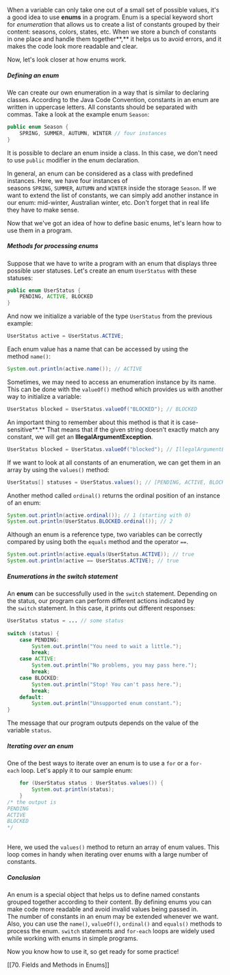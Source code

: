 When a variable can only take one out of a small set of possible values, it's a good idea to use **enums** in a program. Enum is a special keyword short for _enumeration_ that allows us to create a list of constants grouped by their content: seasons, colors, states, etc. When we store a bunch of constants in one place and handle them together**,** it helps us to avoid errors, and it makes the code look more readable and clear.

Now, let's look closer at how enums work.

##### Defining an enum

We can create our own enumeration in a way that is similar to declaring classes. According to the Java Code Convention, constants in an enum are written in uppercase letters. All constants should be separated with commas. Take a look at the example enum `Season`:

```java
public enum Season {
    SPRING, SUMMER, AUTUMN, WINTER // four instances
}
```

It is possible to declare an enum inside a class. In this case, we don't need to use `public` modifier in the enum declaration.

In general, an enum can be considered as a class with predefined instances. Here, we have four instances of seasons `SPRING`, `SUMMER`, `AUTUMN` and `WINTER` inside the storage `Season`. If we want to extend the list of constants, we can simply add another instance in our enum: mid-winter, Australian winter, etc. Don't forget that in real life they have to make sense.

Now that we've got an idea of how to define basic enums, let's learn how to use them in a program.

##### Methods for processing enums

Suppose that we have to write a program with an enum that displays three possible user statuses. Let's create an enum `UserStatus` with these statuses:

```java
public enum UserStatus {
    PENDING, ACTIVE, BLOCKED
}
```

And now we initialize a variable of the type `UserStatus` from the previous example:

```java
UserStatus active = UserStatus.ACTIVE;
```

Each enum value has a name that can be accessed by using the method `name()`:

```java
System.out.println(active.name()); // ACTIVE
```

Sometimes, we may need to access an enumeration instance by its name. This can be done with the `valueOf()` method which provides us with another way to initialize a variable:

```java
UserStatus blocked = UserStatus.valueOf("BLOCKED"); // BLOCKED
```

An important thing to remember about this method is that it is case-sensitive**.** That means that if the given string doesn't exactly match any constant, we will get an **IllegalArgumentException**.

```java
UserStatus blocked = UserStatus.valueOf("blocked"); // IllegalArgumentException, valueOf is case-sensitive
```

If we want to look at all constants of an enumeration, we can get them in an array by using the `values()` method:

```java
UserStatus[] statuses = UserStatus.values(); // [PENDING, ACTIVE, BLOCKED]
```

Another method called `ordinal()` returns the ordinal position of an instance of an enum:

```java
System.out.println(active.ordinal()); // 1 (starting with 0)
System.out.println(UserStatus.BLOCKED.ordinal()); // 2
```

Although an enum is a reference type, two variables can be correctly compared by using both the `equals` method and the operator `==`.

```java
System.out.println(active.equals(UserStatus.ACTIVE)); // true
System.out.println(active == UserStatus.ACTIVE); // true
```

##### Enumerations in the switch statement

An **enum** can be successfully used in the `switch` statement. Depending on the status, our program can perform different actions indicated by the `switch` statement. In this case, it prints out different responses:

```java
UserStatus status = ... // some status
 
switch (status) {
    case PENDING:
        System.out.println("You need to wait a little.");
        break;
    case ACTIVE:
        System.out.println("No problems, you may pass here.");
        break;
    case BLOCKED:
        System.out.println("Stop! You can't pass here.");
        break;
    default:
        System.out.println("Unsupported enum constant.");
}
```

The message that our program outputs depends on the value of the variable `status`.

##### Iterating over an enum

One of the best ways to iterate over an enum is to use a `for` or a `for-each` loop. Let's apply it to our sample enum:

```java
    for (UserStatus status : UserStatus.values()) {
        System.out.println(status);
    }
/* the output is
PENDING 
ACTIVE
BLOCKED
*/
        
```

Here, we used the `values()` method to return an array of enum values. This loop comes in handy when iterating over enums with a large number of constants.

##### Conclusion

An enum is a special object that helps us to define named constants grouped together according to their content. By defining enums you can make code more readable and avoid invalid values being passed in.  
The number of constants in an enum may be extended whenever we want. Also, you can use the `name()`, `valueOf()`, `ordinal()` and `equals()` methods to process the enum. `switch` statements and `for-each` loops are widely used while working with enums in simple programs.

Now you know how to use it, so get ready for some practice!

[[70. Fields and Methods in Enums]]
